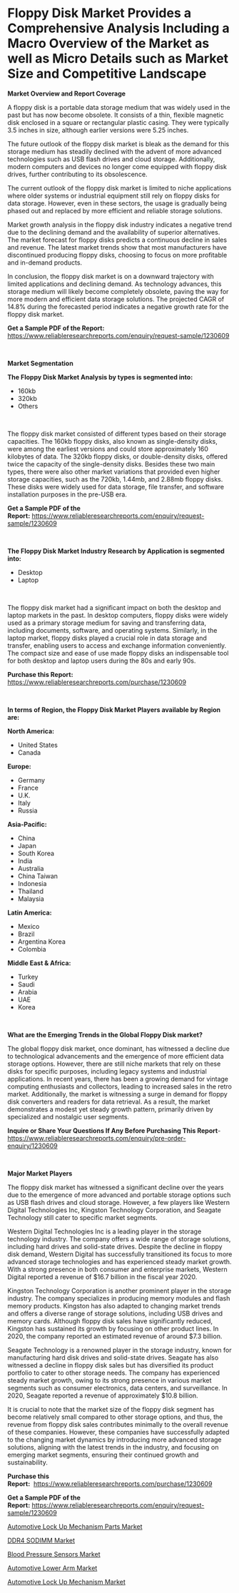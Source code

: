<p><h1>Floppy Disk Market Provides a Comprehensive Analysis Including a Macro Overview of the Market as well as Micro Details such as Market Size and Competitive Landscape</h1></p><p><strong>Market Overview and Report Coverage</strong></p>
<p><p>A floppy disk is a portable data storage medium that was widely used in the past but has now become obsolete. It consists of a thin, flexible magnetic disk enclosed in a square or rectangular plastic casing. They were typically 3.5 inches in size, although earlier versions were 5.25 inches.</p><p>The future outlook of the floppy disk market is bleak as the demand for this storage medium has steadily declined with the advent of more advanced technologies such as USB flash drives and cloud storage. Additionally, modern computers and devices no longer come equipped with floppy disk drives, further contributing to its obsolescence.</p><p>The current outlook of the floppy disk market is limited to niche applications where older systems or industrial equipment still rely on floppy disks for data storage. However, even in these sectors, the usage is gradually being phased out and replaced by more efficient and reliable storage solutions.</p><p>Market growth analysis in the floppy disk industry indicates a negative trend due to the declining demand and the availability of superior alternatives. The market forecast for floppy disks predicts a continuous decline in sales and revenue. The latest market trends show that most manufacturers have discontinued producing floppy disks, choosing to focus on more profitable and in-demand products.</p><p>In conclusion, the floppy disk market is on a downward trajectory with limited applications and declining demand. As technology advances, this storage medium will likely become completely obsolete, paving the way for more modern and efficient data storage solutions. The projected CAGR of 14.8% during the forecasted period indicates a negative growth rate for the floppy disk market.</p></p>
<p><strong>Get a Sample PDF of the Report:</strong> <a href="https://www.reliableresearchreports.com/enquiry/request-sample/1230609">https://www.reliableresearchreports.com/enquiry/request-sample/1230609</a></p>
<p>&nbsp;</p>
<p><strong>Market Segmentation</strong></p>
<p><strong>The Floppy Disk Market Analysis by types is segmented into:</strong></p>
<p><ul><li>160kb</li><li>320kb</li><li>Others</li></ul></p>
<p>&nbsp;</p>
<p><p>The floppy disk market consisted of different types based on their storage capacities. The 160kb floppy disks, also known as single-density disks, were among the earliest versions and could store approximately 160 kilobytes of data. The 320kb floppy disks, or double-density disks, offered twice the capacity of the single-density disks. Besides these two main types, there were also other market variations that provided even higher storage capacities, such as the 720kb, 1.44mb, and 2.88mb floppy disks. These disks were widely used for data storage, file transfer, and software installation purposes in the pre-USB era.</p></p>
<p><strong>Get a Sample PDF of the Report:</strong>&nbsp;<a href="https://www.reliableresearchreports.com/enquiry/request-sample/1230609">https://www.reliableresearchreports.com/enquiry/request-sample/1230609</a></p>
<p>&nbsp;</p>
<p><strong>The Floppy Disk Market Industry Research by Application is segmented into:</strong></p>
<p><ul><li>Desktop</li><li>Laptop</li></ul></p>
<p>&nbsp;</p>
<p><p>The floppy disk market had a significant impact on both the desktop and laptop markets in the past. In desktop computers, floppy disks were widely used as a primary storage medium for saving and transferring data, including documents, software, and operating systems. Similarly, in the laptop market, floppy disks played a crucial role in data storage and transfer, enabling users to access and exchange information conveniently. The compact size and ease of use made floppy disks an indispensable tool for both desktop and laptop users during the 80s and early 90s.</p></p>
<p><strong>Purchase this Report:</strong>&nbsp; <a href="https://www.reliableresearchreports.com/purchase/1230609">https://www.reliableresearchreports.com/purchase/1230609</a></p>
<p>&nbsp;</p>
<p><strong>In terms of Region, the Floppy Disk Market Players available by Region are:</strong></p>
<p>
    <p> <strong> North America: </strong>
        <ul>
            <li>United States</li>
            <li>Canada</li>
        </ul>
        </p> 
    <p> <strong> Europe: </strong>
        <ul>
            <li>Germany</li>
            <li>France</li>
            <li>U.K.</li>
            <li>Italy</li>
            <li>Russia</li>
        </ul>
        </p> 
    <p> <strong> Asia-Pacific: </strong>
        <ul>
            <li>China</li>
            <li>Japan</li>
            <li>South Korea</li>
            <li>India</li>
            <li>Australia</li>
            <li>China Taiwan</li>
            <li>Indonesia</li>
            <li>Thailand</li>
            <li>Malaysia</li>
        </ul>
        </p> 
    <p> <strong> Latin America: </strong>
        <ul>
            <li>Mexico</li>
            <li>Brazil</li>
            <li>Argentina Korea</li>
            <li>Colombia</li>
        </ul>
        </p> 
    <p> <strong> Middle East & Africa: </strong>
        <ul>
            <li>Turkey</li>
            <li>Saudi</li>
            <li>Arabia</li>
            <li>UAE</li>
            <li>Korea</li>
        </ul>
    </p>
    </p>
<p>&nbsp;</p>
<p><strong>What are the Emerging Trends in the Global Floppy Disk market?</strong></p>
<p><p>The global floppy disk market, once dominant, has witnessed a decline due to technological advancements and the emergence of more efficient data storage options. However, there are still niche markets that rely on these disks for specific purposes, including legacy systems and industrial applications. In recent years, there has been a growing demand for vintage computing enthusiasts and collectors, leading to increased sales in the retro market. Additionally, the market is witnessing a surge in demand for floppy disk converters and readers for data retrieval. As a result, the market demonstrates a modest yet steady growth pattern, primarily driven by specialized and nostalgic user segments.</p></p>
<p><strong>Inquire or Share Your Questions If Any Before Purchasing This Report</strong>- <a href="https://www.reliableresearchreports.com/enquiry/pre-order-enquiry/1230609">https://www.reliableresearchreports.com/enquiry/pre-order-enquiry/1230609</a></p>
<p>&nbsp;</p>
<p><strong>Major Market Players</strong></p>
<p><p>The floppy disk market has witnessed a significant decline over the years due to the emergence of more advanced and portable storage options such as USB flash drives and cloud storage. However, a few players like Western Digital Technologies Inc, Kingston Technology Corporation, and Seagate Technology still cater to specific market segments.</p><p>Western Digital Technologies Inc is a leading player in the storage technology industry. The company offers a wide range of storage solutions, including hard drives and solid-state drives. Despite the decline in floppy disk demand, Western Digital has successfully transitioned its focus to more advanced storage technologies and has experienced steady market growth. With a strong presence in both consumer and enterprise markets, Western Digital reported a revenue of $16.7 billion in the fiscal year 2020.</p><p>Kingston Technology Corporation is another prominent player in the storage industry. The company specializes in producing memory modules and flash memory products. Kingston has also adapted to changing market trends and offers a diverse range of storage solutions, including USB drives and memory cards. Although floppy disk sales have significantly reduced, Kingston has sustained its growth by focusing on other product lines. In 2020, the company reported an estimated revenue of around $7.3 billion.</p><p>Seagate Technology is a renowned player in the storage industry, known for manufacturing hard disk drives and solid-state drives. Seagate has also witnessed a decline in floppy disk sales but has diversified its product portfolio to cater to other storage needs. The company has experienced steady market growth, owing to its strong presence in various market segments such as consumer electronics, data centers, and surveillance. In 2020, Seagate reported a revenue of approximately $10.8 billion.</p><p>It is crucial to note that the market size of the floppy disk segment has become relatively small compared to other storage options, and thus, the revenue from floppy disk sales contributes minimally to the overall revenue of these companies. However, these companies have successfully adapted to the changing market dynamics by introducing more advanced storage solutions, aligning with the latest trends in the industry, and focusing on emerging market segments, ensuring their continued growth and sustainability.</p></p>
<p><strong>Purchase this Report:</strong>&nbsp;&nbsp;<a href="https://www.reliableresearchreports.com/purchase/1230609">https://www.reliableresearchreports.com/purchase/1230609</a></p>
<p></p>
<p><strong>Get a Sample PDF of the Report:</strong>&nbsp;<a href="https://www.reliableresearchreports.com/enquiry/request-sample/1230609">https://www.reliableresearchreports.com/enquiry/request-sample/1230609</a></p>
<p><p><a href="https://issuu.com/reportprime-2/docs/automotive-lock-up-mechanism-parts-market-size-203">Automotive Lock Up Mechanism Parts Market</a></p><p><a href="https://github.com/RoccoManning/Market-Research-Report-List-3/blob/main/ddr4-sodimm-market.md">DDR4 SODIMM Market</a></p><p><a href="https://github.com/NorbertYates/Market-Research-Report-List-3/blob/main/blood-pressure-sensors-market.md">Blood Pressure Sensors Market</a></p><p><a href="https://issuu.com/reportprime-2/docs/automotive-lower-arm-market-size-2030.pptx">Automotive Lower Arm Market</a></p><p><a href="https://issuu.com/reportprime-2/docs/automotive-lock-up-mechanism-market-size-2030.pptx">Automotive Lock Up Mechanism Market</a></p></p>